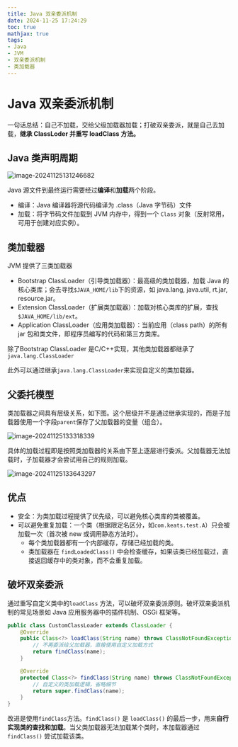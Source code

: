 ```yaml
---
title: Java 双亲委派机制
date: 2024-11-25 17:24:29
toc: true
mathjax: true
tags:
- Java
- JVM
- 双亲委派机制
- 类加载器
---
```


# Java 双亲委派机制

一句话总结：自己不加载，交给父级加载器加载；打破双亲委派，就是自己去加载，**继承 ClassLoder 并重写 loadClass 方法。**

## Java 类声明周期

![image-20241125131246682](https://raw.githubusercontent.com/buttering/EasyBlogs/master/asset/pictures/8e8733471e0331beb1c691c2212411dc/35e1606a361014016fe91b60e8a0e143.png)

Java 源文件到最终运行需要经过**编译**和**加载**两个阶段。

- 编译：Java  编译器将源代码编译为 .class（Java 字节码）文件
- 加载：将字节码文件加载到 JVM 内存中，得到一个 `Class` 对象（反射常用，可用于创建对应实例）。

## 类加载器

 JVM 提供了三类加载器

- Bootstrap ClassLoader（引导类加载器）：最高级的类加载器，加载 Java 的核心类库；会去寻找`$JAVA_HOME/lib`下的资源，如 java.lang, java.util, rt.jar, resource.jar。
- Extension ClassLoader（扩展类加载器）：加载对核心类库的扩展，查找`$JAVA_HOME/lib/ext`。
- Application ClassLoader（应用类加载器）：当前应用（class path）的所有 jar 包和类文件，即程序员编写的代码和第三方类库。

除了Bootstrap ClassLoader 是C/C++实现，其他类加载器都继承了`java.lang.ClassLoader`

此外可以通过继承`java.lang.ClassLoader`来实现自定义的类加载器。

## 父委托模型

类加载器之间具有层级关系，如下图。这个层级并不是通过继承实现的，而是子加载器使用一个字段`parent`保存了父加载器的变量（组合）。

![image-20241125133318339](https://raw.githubusercontent.com/buttering/EasyBlogs/master/asset/pictures/8e8733471e0331beb1c691c2212411dc/57baf3b168069c28ea1b6e87fbda2068.png)

具体的加载过程即是按照类加载器的关系由下至上逐层进行委派。父加载器无法加载时，子加载器才会尝试用自己的规则加载。

![image-20241125133643297](https://raw.githubusercontent.com/buttering/EasyBlogs/master/asset/pictures/8e8733471e0331beb1c691c2212411dc/23c1b49f803990e1f7c6eb6dd309801a.png)

## 优点

- 安全：为类加载过程提供了优先级，可以避免核心类库的类被覆盖。
- 可以避免重复加载：一个类（根据限定名区分，如`com.keats.test.A`）只会被加载一次（首次被 new 或调用静态方法时）。
  - 每个类加载器都有一个内部缓存，存储已经加载的类。
  - 类加载器在 `findLoadedClass()` 中会检查缓存，如果该类已经加载过，直接返回缓存中的类对象，而不会重复加载。


## 破坏双亲委派

通过重写自定义类中的`loadClass` 方法，可以破坏双亲委派原则。破坏双亲委派机制的常见场景如 Java 应用服务器中的插件机制、OSGi 框架等。

```java
public class CustomClassLoader extends ClassLoader {
    @Override
    public Class<?> loadClass(String name) throws ClassNotFoundException {
        // 不再委派给父加载器，直接使用自定义加载方式
        return findClass(name); 
    }

    @Override
    protected Class<?> findClass(String name) throws ClassNotFoundException {
        // 自定义的类加载逻辑，省略细节
        return super.findClass(name);
    }
}
```

改进是使用`findClass`方法。`findClass()` 是 `loadClass()` 的最后一步，用来**自行实现类的查找和加载**。当父类加载器无法加载某个类时，本加载器通过 `findClass()` 尝试加载该类。